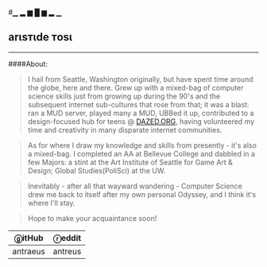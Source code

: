 #▁  ▂  ▆  █  ▆  ▂  ▁
## arιѕтιde тoѕι 
---

####About:
>I hail from Seattle, Washington originally, but have spent time around the globe, here and there. Grew up with a mixed-bag of computer science skills just from growing up during the 90's and the subsequent internet sub-cultures that rose from that; it was a blast: ran a MUD server, played many a MUD, UBBed it up, contributed to a design-focused hub for teens @ [DAZED.ORG](https://web.archive.org/web/*/http://www.dazed.org "Way Back Mahine"), having volunteered my time and creativity in many disparate internet communities. 

>As for where I draw my knowledge and skills from presently - it's also a mixed-bag. I completed an AA at Bellevue College and dabbled in a few Majors: a stint at the Art Institute of Seattle for Game Art & Design; Global Studies(PoliSci) at the UW. 

>Inevitably - after all that wayward wandering - Computer Science drew me back to itself after my own personal Odyssey, and I think it's where I'll stay.

> Hope to make your acquaintance soon!

ⓖitHub | ⓡeddit
--------|-------|
|antraeus | antreus|
